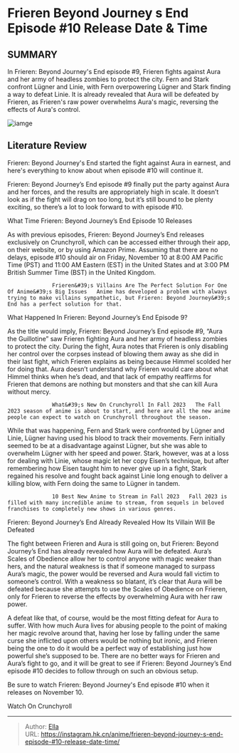 # Frieren Beyond Journey s End Episode #10 Release Date &amp; Time


## SUMMARY 



  In Frieren: Beyond Journey&#39;s End episode #9, Frieren fights against Aura and her army of headless zombies to protect the city.   Fern and Stark confront Lügner and Linie, with Fern overpowering Lügner and Stark finding a way to defeat Linie.   It is already revealed that Aura will be defeated by Frieren, as Frieren&#39;s raw power overwhelms Aura&#39;s magic, reversing the effects of Aura&#39;s control.  

![iamge](https://static1.srcdn.com/wordpress/wp-content/uploads/2023/11/f95ydbdaeaakkti.jpg)

## Literature Review

Frieren: Beyond Journey&#39;s End started the fight against Aura in earnest, and here&#39;s everything to know about when episode #10 will continue it.




Frieren: Beyond Journey’s End episode #9 finally put the party against Aura and her forces, and the results are appropriately high in scale. It doesn’t look as if the fight will drag on too long, but it’s still bound to be plenty exciting, so there’s a lot to look forward to with episode #10.





 What Time Frieren: Beyond Journey’s End Episode 10 Releases 
          

As with previous episodes, Frieren: Beyond Journey’s End releases exclusively on Crunchyroll, which can be accessed either through their app, on their website, or by using Amazon Prime. Assuming that there are no delays, episode #10 should air on Friday, November 10 at 8:00 AM Pacific Time (PST) and 11:00 AM Eastern (EST) in the United States and at 3:00 PM British Summer Time (BST) in the United Kingdom.

                  Frieren&#39;s Villains Are The Perfect Solution For One Of Anime&#39;s Big Issues   Anime has developed a problem with always trying to make villains sympathetic, but Frieren: Beyond Journey&#39;s End has a perfect solution for that.   



 What Happened In Frieren: Beyond Journey’s End Episode 9? 
         




As the title would imply, Frieren: Beyond Journey’s End episode #9, “Aura the Guillotine” saw Frieren fighting Aura and her army of headless zombies to protect the city. During the fight, Aura notes that Frieren is only disabling her control over the corpses instead of blowing them away as she did in their last fight, which Frieren explains as being because Himmel scolded her for doing that. Aura doesn’t understand why Frieren would care about what Himmel thinks when he’s dead, and that lack of empathy reaffirms for Frieren that demons are nothing but monsters and that she can kill Aura without mercy.

                  What&#39;s New On Crunchyroll In Fall 2023   The Fall 2023 season of anime is about to start, and here are all the new anime people can expect to watch on Crunchyroll throughout the season.   

While that was happening, Fern and Stark were confronted by Lügner and Linie, Lügner having used his blood to track their movements. Fern initially seemed to be at a disadvantage against Lügner, but she was able to overwhelm Lügner with her speed and power. Stark, however, was at a loss for dealing with Linie, whose magic let her copy Eisen’s technique, but after remembering how Eisen taught him to never give up in a fight, Stark regained his resolve and fought back against Linie long enough to deliver a killing blow, with Fern doing the same to Lügner in tandem.




                  10 Best New Anime to Stream in Fall 2023   Fall 2023 is filled with many incredible anime to stream, from sequels in beloved franchises to completely new shows in various genres.   



 Frieren: Beyond Journey’s End Already Revealed How Its Villain Will Be Defeated 
          

The fight between Frieren and Aura is still going on, but Frieren: Beyond Journey’s End has already revealed how Aura will be defeated. Aura’s Scales of Obedience allow her to control anyone with magic weaker than hers, and the natural weakness is that if someone managed to surpass Aura’s magic, the power would be reversed and Aura would fall victim to someone’s control. With a weakness so blatant, it’s clear that Aura will be defeated because she attempts to use the Scales of Obedience on Frieren, only for Frieren to reverse the effects by overwhelming Aura with her raw power.




A defeat like that, of course, would be the most fitting defeat for Aura to suffer. With how much Aura lives for abusing people to the point of making her magic revolve around that, having her lose by falling under the same curse she inflicted upon others would be nothing but ironic, and Frieren being the one to do it would be a perfect way of establishing just how powerful she’s supposed to be. There are no better ways for Frieren and Aura’s fight to go, and it will be great to see if Frieren: Beyond Journey’s End episode #10 decides to follow through on such an obvious setup.

Be sure to watch Frieren: Beyond Journey&#39;s End episode #10 when it releases on November 10.

Watch On Crunchyroll



---

> Author: [Ella](https://instagram.hk.cn/)  
> URL: https://instagram.hk.cn/anime/frieren-beyond-journey-s-end-episode-#10-release-date-time/  

